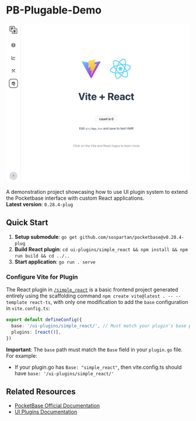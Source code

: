 # PB-Plugable-Demo

![PocketBase UI Plugin React Example](./Screenshot.png)

A demonstration project showcasing how to use UI plugin system to extend the Pocketbase interface with custom React applications.   
**Latest version**: `0.28.4-plug`


## Quick Start

1. **Setup submodule**: `go get github.com/sospartan/pocketbase@v0.28.4-plug`
2. **Build React plugin**: `cd ui-plugins/simple_react && npm install && npm run build && cd ../..`
3. **Start application**: `go run . serve`

### Configure Vite for Plugin

The React plugin in [`/simple_react`](./ui-plugins/simple_react) is a basic frontend project generated entirely using the scaffolding command `npm create vite@latest . -- --template react-ts`, with only one modification to add the `base` configuration in `vite.config.ts`:

```typescript
export default defineConfig({
  base: '/ui-plugins/simple_react/', // Must match your plugin's base path
  plugins: [react()],
})
```

**Important**: The `base` path must match the `Base` field in your `plugin.go` file. For example:
- If your plugin.go has `Base: "simple_react"`, then vite.config.ts should have `base: '/ui-plugins/simple_react/'`


## Related Resources

- [PocketBase Official Documentation](https://pocketbase.io/docs)
- [UI Plugins Documentation](https://github.com/sospartan/pocketbase)



